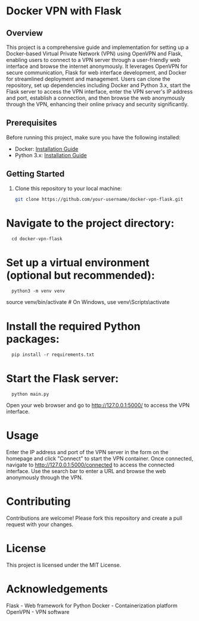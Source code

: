 # Docker VPN with Flask

## Overview

This project is a comprehensive guide and implementation for setting up a Docker-based Virtual Private Network (VPN) using OpenVPN and Flask, enabling users to connect to a VPN server through a user-friendly web interface and browse the internet anonymously. It leverages OpenVPN for secure communication, Flask for web interface development, and Docker for streamlined deployment and management. Users can clone the repository, set up dependencies including Docker and Python 3.x, start the Flask server to access the VPN interface, enter the VPN server's IP address and port, establish a connection, and then browse the web anonymously through the VPN, enhancing their online privacy and security significantly.
## Prerequisites

Before running this project, make sure you have the following installed:

- Docker: [Installation Guide](https://docs.docker.com/get-docker/)
- Python 3.x: [Installation Guide](https://www.python.org/downloads/)

## Getting Started

1. Clone this repository to your local machine:

   ```bash
   git clone https://github.com/your-username/docker-vpn-flask.git
# Navigate to the project directory:
    
      cd docker-vpn-flask
# Set up a virtual environment (optional but recommended):
    
      python3 -m venv venv
source venv/bin/activate  # On Windows, use venv\Scripts\activate
# Install the required Python packages:
    
      pip install -r requirements.txt
# Start the Flask server:
    
      python main.py
Open your web browser and go to http://127.0.0.1:5000/ to access the VPN interface.
# Usage
Enter the IP address and port of the VPN server in the form on the homepage and click "Connect" to start the VPN container.
Once connected, navigate to http://127.0.0.1:5000/connected to access the connected interface.
Use the search bar to enter a URL and browse the web anonymously through the VPN.
# Contributing
Contributions are welcome! Please fork this repository and create a pull request with your changes.

# License
This project is licensed under the MIT License.
# Acknowledgements
Flask - Web framework for Python
Docker - Containerization platform
OpenVPN - VPN software

